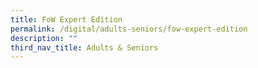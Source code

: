 ```yaml
---
title: FoW Expert Edition
permalink: /digital/adults-seniors/fow-expert-edition
description: ""
third_nav_title: Adults & Seniors
---
```



